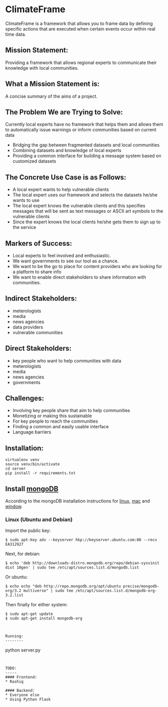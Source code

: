 # ClimateFrame
ClimateFrame is a framework that allows you to frame data by defining specific actions that are executed when certain events occur within real time data.


Mission Statement:
------------------
Providing a framework that allows regional experts to communicate their knowledge with local communities.


What a Mission Statement is:
----------------------------
A concise summary of the aims of a project.


The Problem We are Trying to Solve:
-----------------------------------
Currently local experts have no framework that helps them and allows them to automatically issue warnings or inform communities based on current data 

* Bridging the gap between fragmented datasets and local communities
* Combining datasets and knowledge of local experts
* Providing a common interface for building a message system based on customized datasets


The Concrete Use Case is as Follows: 
------------------------------------
* A local expert wants to help vulnerable clients 
* The local expert uses our framework and selects the datasets he/she wants to use
* The local expert knows the vulnerable clients and this specifies messages that will be sent as text messages or ASCII art symbols to the vulnerable clients
* Since the expert knows the local clients he/she gets them to sign up to the service


Markers of Success:
-------------------
* Local experts to feel involved and enthusiastic. 
* We want governments to see our tool as a chance.
* We want to be the go to place for content providers who are looking for a platform to share info
* We want to enable direct stakeholders to share information with communities.


Indirect Stakeholders:
----------------------
* meterologists
* media 
* news agencies
* data providers
* vulnerable communities


Direct Stakeholders:
--------------------
* key people who want to help communities with data
* meterologists
* media 
* news agencies
* governments


Challenges:
-----------
* Involving key people share that aim to help communities
* Monetizing or making this sustainable
* For key people to reach the communities
* Finding a common and easily usable interface
* Language barriers


Installation:
-------------
```
virtualenv venv
source venv/bin/activate
cd server
pip install -r requirements.txt
```


##  Install [mongoDB](http://mongodb.org/)

According to the mongoDB installation instructions for [linux](https://docs.mongodb.org/master/administration/install-on-linux/), [mac](https://docs.mongodb.org/master/tutorial/install-mongodb-on-os-x/) and [window](https://docs.mongodb.org/master/tutorial/install-mongodb-on-windows/).

### Linux (Ubuntu and Debian)
Import the public key:

```
$ sudo apt-key adv --keyserver hkp://keyserver.ubuntu.com:80 --recv EA312927
```

Next, for debian:

```
$ echo 'deb http://downloads-distro.mongodb.org/repo/debian-sysvinit dist 10gen' | sudo tee /etc/apt/sources.list.d/mongodb.list
```

Or ubuntu:
```
$ echo echo "deb http://repo.mongodb.org/apt/ubuntu precise/mongodb-org/3.2 multiverse" | sudo tee /etc/apt/sources.list.d/mongodb-org-3.2.list

```

Then finally for either system:
```
$ sudo apt-get update
$ sudo apt-get install mongodb-org 



Running:
--------
```
python server.py
```


TODO:
-----
#### Frontend:
* Rashiq

#### Backend:
* Everyone else
* Using Python Flask
